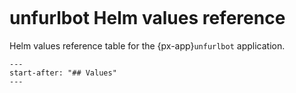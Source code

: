 ```{px-app-values} unfurlbot
```

# unfurlbot Helm values reference

Helm values reference table for the {px-app}`unfurlbot` application.

```{include} ../../../applications/unfurlbot/README.md
---
start-after: "## Values"
---
```